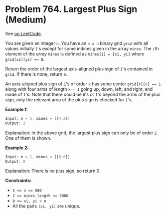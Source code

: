 Problem 764. Largest Plus Sign (Medium)
=======================================

See [on LeetCode](https://leetcode.com/problems/largest-plus-sign/).

You are given an integer `n`. You have an `n x n` binary grid `grid` with all values initially `1`'s except for some indices given in the array `mines`. The `i`th element of the array `mines` is defined as `mines[i] = [xi, yi]` where `grid[xi][yi] == 0`.

Return the order of the largest axis-aligned plus sign of `1`'s contained in `grid`. If there is none, return `0`.

An axis-aligned plus sign of `1`'s of order `k` has some center `grid[r][c] == 1` along with four arms of length `k - 1` going up, down, left, and right, and made of `1`'s. Note that there could be `0`'s or `1`'s beyond the arms of the plus sign, only the relevant area of the plus sign is checked for `1`'s.

**Example 1:**

```Rust
Input: n = 5, mines = [[4,2]]
Output: 2
```

Explanation: In the above grid, the largest plus sign can only be of order `2`. One of them is shown.

**Example 2:**

```Rust
Input: n = 1, mines = [[0,0]]
Output: 0
```

Explanation: There is no plus sign, so return 0.

**Constraints:**

* `1 <= n <= 500`
* `1 <= mines.length <= 5000`
* `0 <= xi, yi < n`
* All the pairs `(xi, yi)` are unique.
